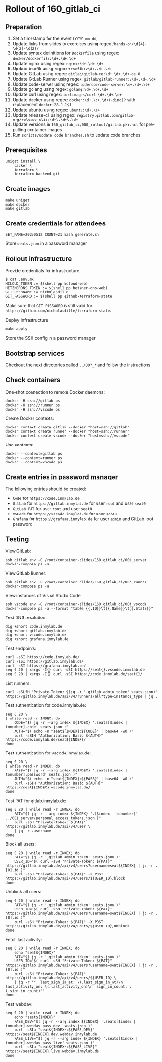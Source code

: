 # Rollout of 160_gitlab_ci

## Preparation

1. Set a timestamp for the event (`YYYY-mm-dd`)
1. Update links from slides to exercises using regex `/hands-on/\d{4}-\d{2}-\d{2}/`
1. Update syntax definitions for `Dockerfile` using regex: `docker/dockerfile:\d+.\d+.\d+`
1. Update nginx using regex: `nginx:\d+.\d+.\d+`
1. Update traefik using regex: `traefik:v\d+.\d+.\d+`
1. Update GitLab using regex: `gitlab/gitlab-ce:\d+.\d+.\d+-ce.0`
1. Update GitLab Runner using regex: `gitlab/gitlab-runner:v\d+.\d+.\d+`
1. Update code-server using regex: `codercom/code-server:\d+.\d+.\d+`
1. Update golang using regex: `golang:\d+.\d+.\d+`
1. Update curl using regex: `curlimages/curl:\d+.\d+.\d+`
1. Update docker using regex: `docker:\d+.\d+.\d+(-dind)?` with replacement `docker:28.1.1$1`
1. Update ubuntu using regex: `ubuntu:\d+.\d+`
1. Update release-cli using regex: `registry.gitlab.com/gitlab-org/release-cli:v\d+\.\d+\.\d+`
1. Update versions in `160_gitlab_ci/000_rollout/gitlab.pkr.hcl` for pre-pulling container images
1. Run `scripts/update_code_branches.sh` to update code branches

## Prerequisites

```shell
uniget install \
    packer \
    terraform \
    terraform-backend-git
```

## Create images

```shell
make uniget
make docker
make gitlab
```

## Create credentials for attendees

```shell
SET_NAME=20250512 COUNT=21 bash generate.sh
```

Store `seats.json` in a password manager

## Rollout infrastructure

Provide credentials for infrastructure

```shell
$ cat .env.mk
HCLOUD_TOKEN := $(shell pp hcloud-web)
HETZNERDNS_TOKEN := $(shell pp hetzner-dns-web)
GIT_USERNAME := nicholasdille
GIT_PASSWORD := $(shell pp github-terraform-state)
```

Make sure that `GIT_PASSWORD` is still valid for `https://github.com/nicholasdille/terraform-state`.

Deploy infrastructure

```shell
make apply
```

Store the SSH config in a password manager

## Bootstrap services

Checkout the next directories called `../00?_*` and follow the instructions

## Check containers

One-shot connection to remote Docker daemons:

```shell
docker -H ssh://gitlab ps
docker -H ssh://runner ps
docker -H ssh://vscode ps
```

Create Docker contexts:

```shell
docker context create gitlab --docker "host=ssh://gitlab"
docker context create runner --docker "host=ssh://runner"
docker context create vscode --docker "host=ssh://vscode"
```

Use contexts:

```shell
docker --context=gitlab ps
docker --context=runner ps
docker --context=vscode ps
```

## Create entries in password manager

The following entries should be created:

- `Code` for `https://code.inmylab.de`
- `GitLab` for `https://gitlab.inmylab.de` for user `root` and user `seat0`
- `GitLab PAT` for user `root` and user `seat0`
- `VSCode` for `https://vscode.inmylab.de` for user `seat0`
- `Grafana` for `https://grafana.inmylab.de` for user `admin` and GitLab root password

## Testing

View GitLab:

```shell
ssh gitlab env -C /root/container-slides/160_gitlab_ci/001_server docker-compose ps -a
```

View GitLab Runner:

```shell
ssh gitlab env -C /root/container-slides/160_gitlab_ci/002_runner docker-compose ps -a
```

View instances of Visual Studio Code:

```shell
ssh vscode env -C /root/container-slides/160_gitlab_ci/003_vscode docker-compose ps -a --format "table {{.ID}}\t{{.Name}}\t{{.State}}"
```

Test DNS resolution:

```shell
dig +short code.inmylab.de
dig +short gitlab.inmylab.de
dig +short vscode.inmylab.de
dig +short grafana.inmylab.de
```

Test endpoints:

```shell
curl -sSI https://code.inmylab.de/
curl -sSI https://gitlab.inmylab.de/
curl -sSI https://grafana.inmylab.de/
seq 0 20 | xargs -I{} curl -sSI https://seat{}.vscode.inmylab.de
seq 0 20 | xargs -I{} curl -sSI https://code.inmylab.de/seat{}/
```

List runners:

```shell
curl -sSLfH "Private-Token: $(jq -r '.gitlab_admin_token' seats.json)" https://gitlab.inmylab.de/api/v4/runners/all?type=instance_type | jq .
```

Test authentication for code.inmylab.de:

```shell
seq 0 20 \
| while read -r INDEX; do
    CODE="$( jq -r --arg index ${INDEX} '.seats[$index | tonumber].code' seats.json )"
    AUTH="$( echo -n "seat${INDEX}:${CODE}" | base64 -w0 )"
    curl -sSIH "Authorization: Basic ${AUTH}" https://code.inmylab.de/seat${INDEX}/
done
```

Test authentication for vscode.inmylab.de:

```shell
seq 0 20 \
| while read -r INDEX; do
    PASS="$( jq -r --arg index ${INDEX} '.seats[$index | tonumber].password' seats.json )"
    AUTH="$( echo -n "seat${INDEX}:${PASS}" | base64 -w0 )"
    curl -sSIH "Authorization: Basic ${AUTH}" https://seat${INDEX}.vscode.inmylab.de/
done
```

Test PAT for gitlab.inmylab.de:

```shell
seq 0 20 | while read -r INDEX; do
    PAT="$( jq -r --arg index ${INDEX} '.[$index | tonumber]' ../001_server/personal_access_tokens.json )"
    curl -sSH "Private-Token: ${PAT}" https://gitlab.inmylab.de/api/v4/user \
    | jq -r .username
done
```

Block all users:

```shell
seq 0 20 | while read -r INDEX; do
    PAT="$( jq -r '.gitlab_admin_token' seats.json )"
    USER_ID="$( curl -sSH "Private-Token: ${PAT}" https://gitlab.inmylab.de/api/v4/users?username=seat${INDEX} | jq -r .[0].id )"
    curl -sSH "Private-Token: ${PAT}" -X POST https://gitlab.inmylab.de/api/v4/users/${USER_ID}/block
done
```

Unblock all users:

```shell
seq 0 20 | while read -r INDEX; do
    PAT="$( jq -r '.gitlab_admin_token' seats.json )"
    USER_ID="$( curl -sSH "Private-Token: ${PAT}" https://gitlab.inmylab.de/api/v4/users?username=seat${INDEX} | jq -r .[0].id )"
    curl -sSH "Private-Token: ${PAT}" -X POST https://gitlab.inmylab.de/api/v4/users/${USER_ID}/unblock
done
```

Fetch last activity:

```shell
seq 0 20 | while read -r INDEX; do
    echo "seat${INDEX}"
    PAT="$( jq -r '.gitlab_admin_token' seats.json )"
    USER_ID="$( curl -sSH "Private-Token: ${PAT}" https://gitlab.inmylab.de/api/v4/users?username=seat${INDEX} | jq -r .[0].id )"
    curl -sSH "Private-Token: ${PAT}" https://gitlab.inmylab.de/api/v4/users/${USER_ID} \
    | jq -r '"  last_sign_in_at: \(.last_sign_in_at)\n  last_activity_on: \(.last_activity_on)\n  sign_in_count: \(.sign_in_count)"'
done
```

Test webdav:

```shell
seq 0 20 | while read -r INDEX; do
    echo "seat${INDEX}"
    PASS_DEV="$( jq -r --arg index ${INDEX} '.seats[$index | tonumber].webdav_pass_dev' seats.json )"
    curl -sSIu "seat${INDEX}:${PASS_DEV}" https://seat${INDEX}.dev.webdav.inmylab.de
    PASS_LIVE="$( jq -r --arg index ${INDEX} '.seats[$index | tonumber].webdav_pass_live' seats.json )"
    curl -sSIu "seat${INDEX}:${PASS_LIVE}" https://seat${INDEX}.live.webdav.inmylab.de
done
```
